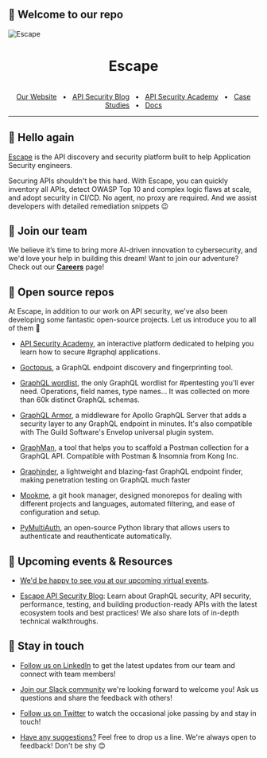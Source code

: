 ## 👋 Welcome to our repo 

![Escape](https://26857953.fs1.hubspotusercontent-eu1.net/hubfs/26857953/cover-github-escape-api-discovery-security-1.png)

<div align="center">
  <h1>Escape</h1>

  <br />
  <a href="https://escape.tech/?utm_source=github&utm_medium=referral">Our Website</a>
  <span>&nbsp;&nbsp;•&nbsp;&nbsp;</span>
   <a href="https://escape.tech/blog/?utm_source=github&utm_medium=referral">API Security Blog</a>
  <span>&nbsp;&nbsp;•&nbsp;&nbsp;</span>
   <a href="https://escape.tech/academy/?utm_source=github&utm_medium=referral">API Security Academy</a>
  <span>&nbsp;&nbsp;•&nbsp;&nbsp;</span>
   <a href="https://escape.tech/blog/tag/case-study/?utm_source=github&utm_medium=referral">Case Studies</a>
  <span>&nbsp;&nbsp;•&nbsp;&nbsp;</span>
   <a href="https://docs.escape.tech/">Docs</a>
  <br />
  <hr />
</div>

## 👋 Hello again   

[Escape](https://escape.tech) is the API discovery and security platform built to help Application Security engineers. 

Securing APIs shouldn't be this hard. With Escape, you can quickly inventory all APIs, detect OWASP Top 10 and complex logic flaws at scale, and adopt security in CI/CD.  No agent, no proxy are required. And we assist developers with detailed remediation snippets 😉

## 🤝 Join our team  

We believe it’s time to bring more AI-driven innovation to cybersecurity, and we'd love your help in building this dream! Want to join our adventure? Check out our [**Careers**](https://jobs.escape.tech) page!

## 🧙 Open source repos 

At Escape, in addition to our work on API security, we've also been developing some fantastic open-source projects. Let us introduce you to all of them 🚀

- [API Security Academy](https://github.com/Escape-Technologies/graphql-security-academy), an interactive platform dedicated to helping you learn how to secure #graphql applications.

- [Goctopus](https://github.com/Escape-Technologies/goctopus), a GraphQL endpoint discovery and fingerprinting tool.

- [GraphQL wordlist](https://github.com/Escape-Technologies/graphql-wordlist), the only GraphQL wordlist for #pentesting you'll ever need. Operations, field names, type names... It was collected on more than 60k distinct GraphQL schemas.

- [GraphQL Armor](https://github.com/Escape-Technologies/graphql-armor/), a middleware for Apollo GraphQL Server that adds a security layer to any GraphQL endpoint in minutes. It's also compatible with The Guild Software's Envelop universal plugin system.

- [GraphMan](https://github.com/Escape-Technologies/graphman),  a tool that helps you to scaffold a Postman collection for a GraphQL API. Compatible with Postman & Insomnia from Kong Inc.

- [Graphinder](https://github.com/Escape-Technologies/graphinder), a lightweight and blazing-fast GraphQL endpoint finder, making penetration testing on GraphQL much faster 

- [Mookme](https://github.com/Escape-Technologies/mookme), a git hook manager, designed monorepos for dealing with different projects and languages, automated filtering, and ease of configuration and setup.

- [PyMultiAuth](https://github.com/Escape-Technologies/py-multiauth), an open-source Python library that allows users to authenticate and reauthenticate automatically.


## 👀 Upcoming events & Resources 

- [We'd be happy to see you at our upcoming virtual events](https://escape.tech/blog/tag/events/). 

- [Escape API Security Blog](https://escape.tech/blog/): Learn about GraphQL security, API security, performance, testing, and building production-ready APIs with the latest ecosystem tools and best practices! We also share lots of in-depth technical walkthroughs.  


## 👋 Stay in touch 

- [Follow us on LinkedIn](https://www.linkedin.com/company/escapetech/) to get the latest updates from our team and connect with team members! 

- [Join our Slack community](https://join.slack.com/t/escapecommunity/shared_invite/zt-2cpklvqqv-m_h4fzlZhSatxcrxetf3Fg) we're looking forward to welcome you! Ask us questions and share the feedback with others!

- [Follow us on Twitter](https://twitter.com/EscapeTechHQ) to watch the occasional joke passing by and stay in touch! 

- [Have any suggestions?](mailto:ping@escape.tech) Feel free to drop us a line. We're always open to feedback! Don't be shy 😊




